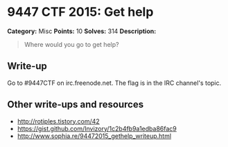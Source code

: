 # 9447 CTF 2015: Get help

**Category:** Misc
**Points:** 10
**Solves:** 314
**Description:**

> Where would you go to get help?


## Write-up

Go to #9447CTF on irc.freenode.net. The flag is in the IRC channel's topic.

## Other write-ups and resources

* <http://rotiples.tistory.com/42>
* <https://gist.github.com/Invizory/1c2b4fb9a1edba86fac9>
* <http://www.sophia.re/94472015_gethelp_writeup.html>
